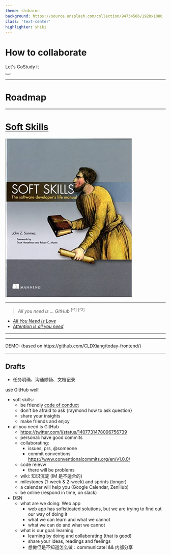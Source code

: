 ```yaml
---
theme: shibainu
background: https://source.unsplash.com/collection/94734566/1920x1080
class: 'text-center'
highlighter: shiki
---
```


# How to collaborate

<div class="pt-12">
  <span @click="$slidev.nav.next" class="px-2 py-1 rounded cursor-pointer" hover="bg-white bg-opacity-10">
    Let's GoStudy it <carbon:arrow-right class="inline"/>
  </span>
</div>

<div class="abs-br m-6 flex gap-2">
  <button @click="$slidev.nav.openInEditor()" title="Open in Editor" class="text-xl icon-btn opacity-50 !border-none !hover:text-white">
    <carbon:edit />
  </button>
  <a href="https://github.com/slidevjs/slidev" target="_blank" alt="GitHub"
    class="text-xl icon-btn opacity-50 !border-none !hover:text-white">
    <carbon-logo-github />
  </a>
</div>


<!--
The last comment block of each slide will be treated as slide notes. It will be visible and editable in Presenter Mode along with the slide. [Read more in the docs](https://sli.dev/guide/syntax.html#notes)
-->

---

# Roadmap

<div class="mt-30" />

<TOC />

<!--
You can have `style` tag in markdown to override the style for the current page.
Learn more: https://sli.dev/guide/syntax#embedded-styles
-->


---

# [Soft Skills](https://www.amazon.com/Soft-Skills-software-developers-manual/dp/1617292397)

<img src="/images/softskills.jpg" class="h-20"/>

---

> *All you need is ... GitHub* <sup>[^1]</sup> <sup>[^2]</sup>



<div class="absolute bottom-10 text-xs"> 

- [*All You Need Is Love*](https://www.wikiwand.com/en/All_You_Need_Is_Love)
- [*Attention is all you need*](https://papers.nips.cc/paper/2017/file/3f5ee243547dee91fbd053c1c4a845aa-Paper.pdf)

</div>

---

<div class="mt-3 h-10 w-10"><Tweet id="1407731478096756739" /></div>

---

DEMO: (based on https://github.com/CLDXiang/today-frontend/)

---

## Drafts

- 任务明确、沟通顺畅、文档记录 

use GitHub well!

- soft skills:
  - be friendly [code of conduct](https://www.contributor-covenant.org/version/2/0/code_of_conduct/)
  - don't be afraid to ask {raymond how to ask question}
  - share your insights
  - make friends and enjoy
- all you need is GitHub
  - https://twitter.com/i/status/1407731478096756739
  - personal: have good commits
  - collaborating:
    - issues, prs, @someone
    - commit conventions https://www.conventionalcommits.org/en/v1.0.0/
  - code reievw
    - there will be problems
  - wiki: 知识沉淀 (IM 是不适合的)
  - milestones (1-week & 2-week) and sprints (longer)
  - a calendar will help you (Google Calendar, ZenHub)
  - be online (respond in time, on slack)
- DSN
  - what are we doing: Web app
    - web app has sofisticated solutions, but we are trying to find out our way of doing it
    - what we can learn and what we cannot
    - what we can do and what we cannot
  - what is our goal: learning
    - learning by doing and collaborating (that is good)
    - share your ideas, readings and feelings
    - 想做但是不知道怎么做：communicate! && 内部分享

